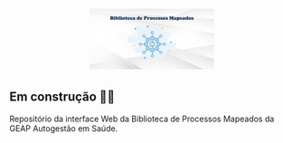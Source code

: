 <h1 align="center">
  <img src="files/logo_readme.png" width="220px" />
</h1>

## Em construção 👷‍♂️

Repositório da interface Web da Biblioteca de Processos Mapeados da GEAP Autogestão em Saúde.
